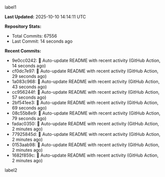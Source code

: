 
label1 
<!-- ACTIVITY_START -->
**Last Updated:** 2025-10-10 14:14:11 UTC

**Repository Stats:**
- Total Commits: 67556
- Last Commit: 14 seconds ago

**Recent Commits:**
- 9e0cc0242: 🤖 Auto-update README with recent activity (GitHub Action, 14 seconds ago)
- cf0dc7e97: 🤖 Auto-update README with recent activity (GitHub Action, 29 seconds ago)
- 1a083c968: 🤖 Auto-update README with recent activity (GitHub Action, 43 seconds ago)
- cc956244f: 🤖 Auto-update README with recent activity (GitHub Action, 57 seconds ago)
- 2bf541ee3: 🤖 Auto-update README with recent activity (GitHub Action, 69 seconds ago)
- 08c55b8e9: 🤖 Auto-update README with recent activity (GitHub Action, 79 seconds ago)
- fadac0350: 🤖 Auto-update README with recent activity (GitHub Action, 2 minutes ago)
- 77925845d: 🤖 Auto-update README with recent activity (GitHub Action, 2 minutes ago)
- 0153aab98: 🤖 Auto-update README with recent activity (GitHub Action, 2 minutes ago)
- 1682f859c: 🤖 Auto-update README with recent activity (GitHub Action, 2 minutes ago)
<!-- ACTIVITY_END -->

label2
